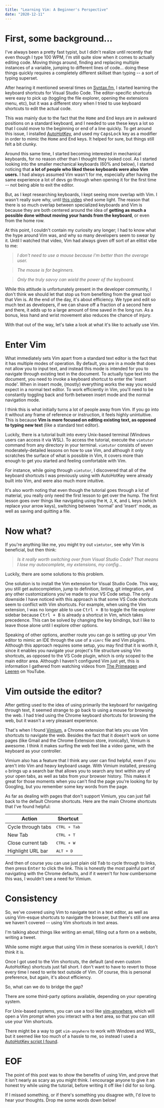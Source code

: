 ```yaml
---
title: "Learning Vim: A Beginner's Perspective"
date: "2020-12-11"
---
```


# First, some background...

I've always been a pretty fast typist, but I didn't realize until recently that even though I type 100 WPM, I'm still quite slow when it comes to actually editing code. Moving things around, finding and replacing multiple instances of a variable, jumping to different lines of code... doing these things quickly requires a completely different skillset than typing -- a sort of typing superset.

After hearing it mentioned several times on [Syntax.fm](https://syntax.fm), I started learning the keyboard shortcuts for Visual Studio Code. The editor-specific shortcuts were easy to pick up (toggling the file explorer, opening the extensions menu, etc), but it was a different story when I tried to use keyboard shortcuts to edit the actual code.

This was mainly due to the fact that the <kbd>Home</kbd> and <kbd>End</kbd> keys are in awkward positions on a standard keyboard, and I needed to use these keys a lot so that I could move to the beginning or end of a line quickly. To get around this issue, I installed [AutoHotKey](https://www.autohotkey.com/), and used my <kbd>CapsLock</kbd> key as a modifier in order to mimic the <kbd>Home</kbd> and <kbd>End</kbd> keys. It helped for sure, but things still felt a bit clunky.

Around this same time, I started becoming interested in mechanical keyboards, for no reason other than I thought they looked cool. As I started looking into the smaller mechanical keyboards (60% and below), I started noticing that **a lot of people who liked these keyboards were also Vim users.** I had always assumed Vim wasn't for me, especially after having the same experience a lot of devs go through when opening it for the first time -- not being able to exit the editor.

But, as I kept researching keyboards, I kept seeing more overlap with Vim. I wasn't really sure why, until [this video](https://youtu.be/AKGXZ1ReU54) shed some light. The reason that there is so much overlap between specialized keyboards and Vim is because they are both centered around the idea of **getting as much a possible done without moving your hands from the keyboard**, or even from the home row.

At this point, I couldn't contain my curiosity any longer; I had to know what the hype around Vim was, and why so many developers seem to swear by it. Until I watched that video, Vim had always given off sort of an elitist vibe to me:

> _I don't need to use a mouse because I'm better than the average user._

> _The mouse is for beginners._

> _Only the truly savvy can wield the power of the keyboard._

While this attitude is unfortunately present in the developer community, I don't think we should let that stop us from benefiting from the great tool that Vim is. At the end of the day, it's about efficiency. We type and edit so much text as developers, if we can shave off a fraction of a second here and there, it adds up to a large amount of time saved in the long run. As a bonus, less hand and wrist movement also reduces the chance of injury.

With that out of the way, let's take a look at what it's like to actually use Vim.

# Enter Vim

What immediately sets Vim apart from a standard text editor is the fact that it has multiple modes of operation. By default, you are in a mode that does not allow you to input text, and instead this mode is intended for you to navigate through existing text in the document. To actually type text into the document, you need to invoke a keyboard shortcut to enter the 'insert mode'. When in insert mode, (mostly) everything works the way you would expect in a normal text editor. To work efficiently in Vim, you'll need to be constantly toggling back and forth between insert mode and the normal navigation mode.

I think this is what initially turns a lot of people away from Vim. If you go into it without any frame of reference or instruction, it feels highly unintuitive. This is because **Vim is more focused on editing existing text, as opposed to typing new text** (like a standard text editor).

Luckily, there is a tutorial built into every Unix-based terminal (Windows users can access it via WSL). To access the tutorial, execute the `vimtutor` command from any directory in your terminal. `vimtutor` consists of seven moderately-detailed lessons on how to use Vim, and although it only scratches the surface of what is possible in Vim, it covers more than enough to get you started and feeling comfortable with Vim.

For instance, while going through `vimtutor`, I discovered that all of the keyboard shortcuts I was previously using with AutoHotKey were already built into Vim, and were also much more intuitive.

It's also worth noting that even though the tutorial goes through a lot of material, you really only need the first lesson to get over the hump. The first lesson goes over things like navigating using the <kbd>H</kbd>, <kbd>J</kbd>, <kbd>K</kbd>, and <kbd>L</kbd> keys (which replace your arrow keys), switching between 'normal' and 'insert' mode, as well as saving and quitting a file.

# Now what?

If you're anything like me, you might try out `vimtutor`, see why Vim is beneficial, but then think:

> _Is it really worth switching over from Visual Studio Code? That means I lose my autocomplete, my extensions, my config..._

Luckily, there are some solutions to this problem.

One solution is to install the Vim extension for Visual Studio Code. This way, you still get autocompletion, jump to definition, linting, git integration, and any other customizations you've made to your VS Code setup. The only downside I have noticed with this approach is that some VS Code shortcuts seem to conflict with Vim shortcuts. For example, when using the Vim extension, I was no longer able to use <kbd>Ctrl + B</kbd> to toggle the file explorer sidebar because <kbd>Ctrl + B</kbd> is already a shortcut in Vim, which takes precedence. This can be solved by changing the key bindings, but I like to leave those alone until I explore other options.

Speaking of other options, another route you can go is setting up your Vim editor to mimic an IDE through the use of a `vimrc` file and Vim plugins. Although this approach requires some setup, you may find that it is worth it, since it enables you navigate your project's file structure using Vim shortcuts, as opposed to the VS Code plugin, which is only scoped to the main editor area. Although I haven't configured Vim just yet, this is information I gathered from watching videos from [The Primeagen](https://www.youtube.com/channel/UC8ENHE5xdFSwx71u3fDH5Xw) and [Leeren](https://www.youtube.com/watch?v=JFr28K65-5E) on YouTube.

# Vim outside the editor?

After getting used to the idea of using primarily the keyboard for navigating through text, it seemed strange to go back to using a mouse for browsing the web. I had tried using the Chrome keyboard shortcuts for browsing the web, but it wasn't a very pleasant experience.

That's when I found [Vimium](https://chrome.google.com/webstore/detail/vimium/dbepggeogbaibhgnhhndojpepiihcmeb?hl=en), a Chrome extension that lets you use Vim shortcuts to navigate the web. Besides the fact that it doesn't work on some pages (like Gmail and the Chrome Extension store, ironically), Vimium is awesome. I think it makes surfing the web feel like a video game, with the keyboard as your controller.

Vimium also has a feature that I think any user can find helpful, even if you aren't into Vim and heavy keyboard usage. With Vimium installed, pressing `o` brings up a search bar that allows you to search any text within any of your open tabs, as well as tabs from your browser history. This makes it great for those moments when you can't find the page you're looking for by Googling, but you remember some key words from the page.

As far as dealing with pages that don't support Vimium, you can just fall back to the default Chrome shortcuts. Here are the main Chrome shortcuts that I've found helpful:

| Action             | Shortcut              |
| ------------------ | --------------------- |
| Cycle through tabs | <kbd>CTRL + Tab</kbd> |
| New Tab            | <kbd>CTRL + T</kbd>   |
| Close current tab  | <kbd>CTRL + W</kbd>   |
| Highlight URL bar  | <kbd>ALT + D</kbd>    |

And then of course you can use just plain old <kbd>Tab</kbd> to cycle through to links, then press <kbd>Enter</kbd> to click the link. This is honestly the most painful part of navigating with the Chrome defaults, and if it weren't for how cumbersome this was, I wouldn't see a need for Vimium.

# Consistency

So, we've covered using Vim to navigate text in a text editor, as well as using Vim-esque shortcuts to navigate the browser, but there's still one area we haven't covered -- using Vim shortcuts in text areas.

I'm talking about things like writing an email, filling out a form on a website, writing a tweet.

While some might argue that using Vim in these scenarios is overkill, I don't think it is.

Once I got used to the Vim shortcuts, the default (and even custom AutoHotKey) shortcuts just fall short. I don't want to have to revert to those every time I need to write text outside of Vim. Of course, this is personal preference, but again, it's about efficiency.

So, what can we do to bridge the gap?

There are some third-party options available, depending on your operating system.

For Unix-based systems, you can use a tool like [vim-anywhere](https://github.com/cknadler/vim-anywhere), which will open a Vim prompt when you interact with a text area, so that you can still use your Vim shortcuts.

There might be a way to get `vim-anywhere` to work with Windows and WSL, but it seemed like too much of a hassle to me, so instead I used a [AutoHotKey script I found](https://github.com/lubokkanev/vim-everywhere).

# EOF

The point of this post was to show the benefits of using Vim, and prove that it isn't nearly as scary as you might think. I encourage anyone to give it an honest try while using the tutorial, before writing it off like I did for so long.

If I missed something, or if there's something you disagree with, I'd love to hear your thoughts. Drop me some words down below!
